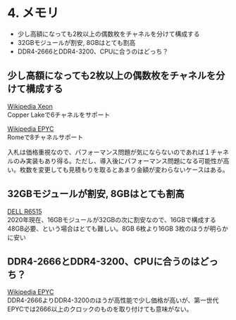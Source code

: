 # 4. メモリ
* 少し高額になっても2枚以上の偶数枚をチャネルを分けて構成する
* 32GBモジュールが割安, 8GBはとても割高
* DDR4-2666とDDR4-3200、CPUに合うのはどっち？

## 少し高額になっても2枚以上の偶数枚をチャネルを分けて構成する
<a href="https://ja.wikipedia.org/wiki/Xeon" target="_blank">Wikipedia Xeon</a>  
Copper Lakeで6チャネルをサポート

<a href="https://ja.wikipedia.org/wiki/EPYC" target="_blank">Wikipedia EPYC</a>  
Romeで8チャネルサポート

入札は価格重視なので、パフォーマンス問題が気にならないのであれば１チャネルのみ実装もあり得る。ただし、導入後にパフォーマンス問題になる可能性が高い。枚数を変更しても見積もりを取るとあまり金額が変わらないケースはある。

## 32GBモジュールが割安, 8GBはとても割高
<a href="https://www.dell.com/ja-jp/work/shop/povw/poweredge-r6515" target="_blank">DELL R6515</a>  
2020年現在、16GBモジュールが32GBの次に割安なので、16GBで構成する  
48GB必要、という場合はとても難しい。8GB 6枚より16GB 3枚のほうが明らかに安い  

## DDR4-2666とDDR4-3200、CPUに合うのはどっち？
<a href="https://ja.wikipedia.org/wiki/EPYC" target="_blank">Wikipedia EPYC</a>  
DDR4-2666よりDDR4-3200のほうが高性能で少し価格が高いが、第一世代EPYCでは2666以上のクロックのものを取り付けても意味がない。

